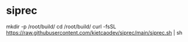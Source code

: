 # siprec


mkdir -p /root/build/
cd /root/build/
curl -fsSL https://raw.githubusercontent.com/kietcaodev/siprec/main/siprec.sh | sh
